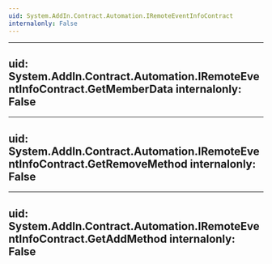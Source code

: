 ```yaml
---
uid: System.AddIn.Contract.Automation.IRemoteEventInfoContract
internalonly: False
---
```


---
uid: System.AddIn.Contract.Automation.IRemoteEventInfoContract.GetMemberData
internalonly: False
---

---
uid: System.AddIn.Contract.Automation.IRemoteEventInfoContract.GetRemoveMethod
internalonly: False
---

---
uid: System.AddIn.Contract.Automation.IRemoteEventInfoContract.GetAddMethod
internalonly: False
---
